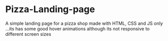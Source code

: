 # Pizza-Landing-page
A simple landing page for a pizza shop made with HTML, CSS and JS only ...its has some good hover animations although its not responsive to different screen sizes
